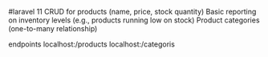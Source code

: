#laravel 11 CRUD for products (name, price, stock quantity) 
Basic reporting on inventory levels (e.g., products running low on stock)
Product categories (one-to-many relationship)

endpoints
localhost:/products
localhost:/categoris
